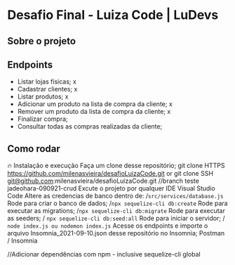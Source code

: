 # Desafio Final - Luiza Code | LuDevs

## Sobre o projeto


## Endpoints

- Listar lojas físicas;     x
- Cadastrar clientes;       x
- Listar produtos;          x
- Adicionar um produto na lista de compra da cliente;   x
- Remover um produto da lista de compra da cliente;   x
- Finalizar compra;   
- Consultar todas as compras realizadas da cliente;

## Como rodar

🔥 Instalação e execução
Faça um clone desse repositório;
git clone HTTPS https://github.com/milenasvieira/desafioLuizaCode.git
  or
git clone SSH git@github.com:milenasvieira/desafioLuizaCode.git     //branch teste jadeohara-090921-crud
Excute o projeto por qualquer IDE
Visual Studio Code
Altere as credencias de banco dentro de:
/`src/services/database.js`
Rode para criar o banco de dados;
/`npx sequelize-cli db:create`
Rode para executar as migrations;
/`npx sequelize-cli db:migrate`
Rode para executar as seeders;
/ `npx sequelize-cli db:seed:all`
Rode para iniciar o servidor;
/ `node index.js ou nodemon index.js`
Acesse os endpoints e importe o arquivo Insomnia_2021-09-10.json desse repositório no Insomnia;
Postman / Insomnia

//Adicionar dependências com npm - inclusive sequelize-cli global